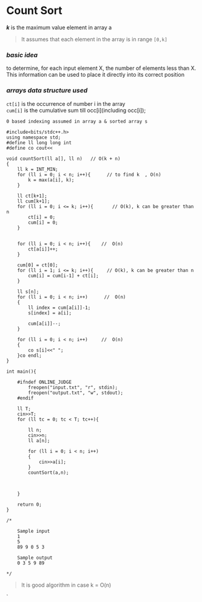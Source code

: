 # __Count Sort__  

***k*** is the maximum value element  in array a
> It assumes that each element in the array is in range `[0,k]`

### ___basic idea___  
to determine, for each input element X, the number of elements less than
X. 
This information can be used to place it directly into its correct position

### ___arrays data structure used___
`ct[i]` is the occurrence of number i in the array  
`cum[i]` is the cumulative sum till occ[i](including occ[i]);

`0 based indexing assumed in array a & sorted array s`


    #include<bits/stdc++.h>
    using namespace std;
    #define ll long long int
    #define co cout<<

    void countSort(ll a[], ll n)   // O(k + n)
    {
        ll k = INT_MIN;
        for (ll i = 0; i < n; i++){      // to find k  , O(n)
            k = max(a[i], k);
        }

        ll ct[k+1];
        ll cum[k+1];
        for (ll i = 0; i <= k; i++){       // O(k), k can be greater than n
            ct[i] = 0;
            cum[i] = 0;
        }


        for (ll i = 0; i < n; i++){    //  O(n)
            ct[a[i]]++;
        }

        cum[0] = ct[0];
        for (ll i = 1; i <= k; i++){     // O(k), k can be greater than n
            cum[i] = cum[i-1] + ct[i];
        }

        ll s[n];
        for (ll i = 0; i < n; i++)      //  O(n)
        {
            ll index = cum[a[i]]-1;
            s[index] = a[i];

            cum[a[i]]--;
        }

        for (ll i = 0; i < n; i++)     //  O(n)
        {
            co s[i]<<" ";
        }co endl;
    }

    int main(){

        #ifndef ONLINE_JUDGE
            freopen("input.txt", "r", stdin);
            freopen("output.txt", "w", stdout);
        #endif

        ll T;
        cin>>T;
        for (ll tc = 0; tc < T; tc++){
            
            ll n;
            cin>>n;
            ll a[n];

            for (ll i = 0; i < n; i++)
            {
                cin>>a[i];
            }
            countSort(a,n);


            
        }

        return 0;
    }

    /*

        Sample input 
        1
        5
        89 9 0 5 3

        Sample output 
        0 3 5 9 89 

    */

> It is good algorithm in case k = O(n)

`